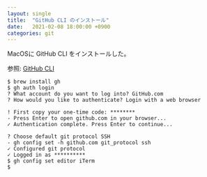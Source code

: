 ```yaml
---
layout: single
title:  "GitHub CLI のインストール"
date:   2021-02-08 18:00:00 +0900
categories: git
---
```


MacOSに GitHub CLI をインストールした。

参照: [GitHub CLI](https://cli.github.com/manual/)

```shell
$ brew install gh
$ gh auth login
? What account do you want to log into? GitHub.com
? How would you like to authenticate? Login with a web browser

! First copy your one-time code: ********
- Press Enter to open github.com in your browser...
✓ Authentication complete. Press Enter to continue...

? Choose default git protocol SSH
- gh config set -h github.com git_protocol ssh
✓ Configured git protocol
✓ Logged in as **********
$ gh config set editor iTerm
$
```